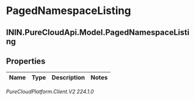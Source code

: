 # PagedNamespaceListing

## ININ.PureCloudApi.Model.PagedNamespaceListing

## Properties

|Name | Type | Description | Notes|
|------------ | ------------- | ------------- | -------------|



_PureCloudPlatform.Client.V2 224.1.0_

